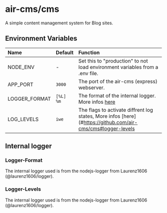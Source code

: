 # air-cms/cms
A simple content management system for Blog sites.

## Environment Variables
|Name|Default|Function|
|:-|:-|:-|
|NODE_ENV|-|Set this to "production" to not load environment variables from a .env file.|
|APP_PORT|`3000`|The port of the air-cms (express) webserver.|
|LOGGER_FORMAT|`[%L] %m`|The format of the internal logger. More infos [here](#https://github.com/air-cms/cms#logger-format)|
|LOG_LEVELS|`iwe`|The flags to activate diffrent log states, More infos [here](#https://github.com/air-cms/cms#logger-levels

## Internal logger

### Logger-Format
The internal logger used is from the nodejs-logger from Laurenz1606 (@laurenz1606/logger).

### Logger-Levels
The internal logger used is from the nodejs-logger from Laurenz1606 (@laurenz1606/logger).
